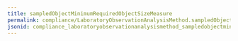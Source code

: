 ```yaml
---
title: sampledObjectMinimumRequiredObjectSizeMeasure
permalink: compliance/LaboratoryObservationAnalysisMethod.sampledObjectMinimumRequiredObjectSizeMeasure.html
jsonid: compliance_laboratoryobservationanalysismethod_sampledobjectminimumrequiredobjectsizemeasure
---
```

